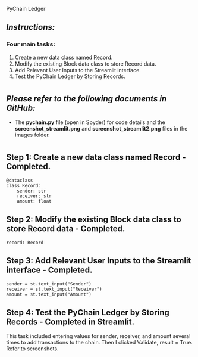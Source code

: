 PyChain Ledger


## *Instructions:*
### Four main tasks:
1. Create a new data class named Record.
2. Modify the existing Block data class to store Record data.
3. Add Relevant User Inputs to the Streamlit interface.
4. Test the PyChain Ledger by Storing Records.

#
## *Please refer to the following documents in GitHub:*
- The **pychain.py** file (open in Spyder) for code details and the **screenshot_streamlit.png** and **screenshot_streamlit2.png** files in the images folder.

#

## Step 1: Create a new data class named Record - Completed.
```
@dataclass  
class Record:  
    sender: str  
    receiver: str  
    amount: float  
```

## Step 2: Modify the existing Block data class to store Record data - Completed.  
```
record: Record  
  ```
## Step 3: Add Relevant User Inputs to the Streamlit interface - Completed. 
 ```
sender = st.text_input("Sender")
receiver = st.text_input("Receiver")
amount = st.text_input("Amount")
 ```  
## Step 4: Test the PyChain Ledger by Storing Records - Completed in Streamlit.  
This task included entering values for sender, receiver, and amount several times to add transactions to the chain.  Then I clicked Validate, result = True.  Refer to screenshots.  


